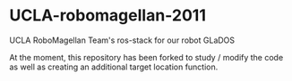UCLA-robomagellan-2011
======================

UCLA RoboMagellan Team's ros-stack for our robot GLaDOS

At the moment, this repository has been forked to study / modify the code as well as creating an additional target location function.
